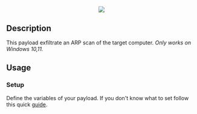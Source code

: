 <h1 align="center">
  <a href="https://git.io/typing-svg">
    <img src="https://readme-typing-svg.herokuapp.com/?lines=Windows+ARP+Scanner+🌐🔎">
  </a>
</h1>

## Description

This payload exfiltrate an ARP scan of the target computer. *Only works on Windows 10,11.*

## Usage

### Setup

Define the variables of your payload. If you don't know what to set follow this quick [guide](https://github.com/Who-Is-Julien/Ducky-Utilities/tree/main/PowerShell_To_Dropbox#obtaining-prerequisites).
